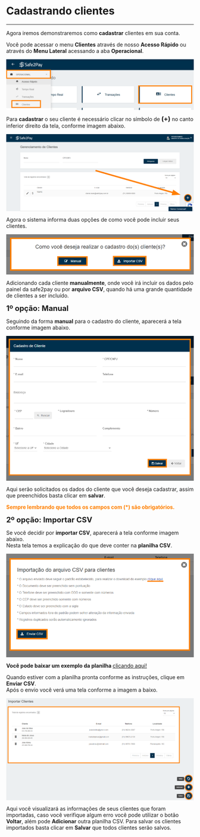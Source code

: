 # Cadastrando clientes
<hr>
Agora iremos demonstraremos como <b>cadastrar</b> clientes em sua conta.

Você pode acessar o menu <b>Clientes</b> através de nosso <b>Acesso Rápido</b> ou através do <b>Menu Lateral</b> acessando a aba <b>Operacional</b>.

<img src="../imagens/CadastroCliente01.png" style="display:block; margin-left:auto; margin-right:auto;">

Para <b>cadastrar</b> o seu cliente é necessário clicar no símbolo de <b style="font-size: 17px;">(+)</b> no canto inferior direito da tela, conforme imagem abaixo.

<img src="../imagens/CadastroCliente02.png" style="display:block; margin-left:auto; margin-right:auto;">

Agora o sistema informa duas opções de como você pode incluir seus clientes.<br>

<img src="../imagens/CadastroCliente03.png" style="display:block; margin-left:auto; margin-right:auto;">

Adicionando cada cliente <b>manualmente</b>, onde você irá incluir os dados pelo painel da safe2pay ou por <b>arquivo CSV</b>, quando há uma grande quantidade de clientes a ser incluído.

<b style="font-size: 20px;">1º opção: Manual</b>

Seguindo da forma <b>manual</b> para o cadastro do cliente, aparecerá a tela conforme imagem abaixo.<br>

<img src="../imagens/CadastroCliente04.png" style="display:block; margin-left:auto; margin-right:auto;">

Aqui serão solicitados os dados do cliente que você deseja cadastrar, assim que preenchidos basta clicar em <b>salvar</b>.

<b style="color:#FF7F00;">Sempre lembrando que todos os campos com (*) são obrigatórios.</b>

<b style="font-size: 20px;">2º opção: Importar CSV</b>

Se você decidir por <b>importar CSV</b>, aparecerá a tela conforme imagem abaixo.<br>
Nesta tela temos a explicação do que deve conter na <b>planilha CSV</b>.<br>

<img src="../imagens/CadastroCliente05.png" style="display:block; margin-left:auto; margin-right:auto;">

<b>Você pode baixar um exemplo da planilha </b><a target="_blank" href="https://filesadmin.blob.core.windows.net/files/layout-cliente-lote.csv">clicando aqui!</a>

Quando estiver com a planilha pronta conforme as instruções, clique em <b>Enviar CSV</b>.<br>
Após o envio você verá uma tela conforme a imagem a baixo.

<img src="../imagens/CadastroCliente06.png" style="display:block; margin-left:auto; margin-right:auto;">

Aqui você visualizará as informações de seus clientes que foram importadas, caso você verifique algum erro você pode utilizar o botão <b>Voltar</b>, além pode <b>Adicionar</b> outra planilha CSV. Para salvar os clientes importados basta clicar em <b>Salvar</b> que todos clientes serão salvos.

<my-footer></my-footer>